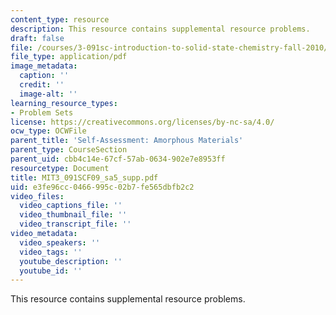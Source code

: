 ```yaml
---
content_type: resource
description: This resource contains supplemental resource problems.
draft: false
file: /courses/3-091sc-introduction-to-solid-state-chemistry-fall-2010/e3fe96cc0466995c02b7fe565dbfb2c2_MIT3_091SCF09_sa5_supp.pdf
file_type: application/pdf
image_metadata:
  caption: ''
  credit: ''
  image-alt: ''
learning_resource_types:
- Problem Sets
license: https://creativecommons.org/licenses/by-nc-sa/4.0/
ocw_type: OCWFile
parent_title: 'Self-Assessment: Amorphous Materials'
parent_type: CourseSection
parent_uid: cbb4c14e-67cf-57ab-0634-902e7e8953ff
resourcetype: Document
title: MIT3_091SCF09_sa5_supp.pdf
uid: e3fe96cc-0466-995c-02b7-fe565dbfb2c2
video_files:
  video_captions_file: ''
  video_thumbnail_file: ''
  video_transcript_file: ''
video_metadata:
  video_speakers: ''
  video_tags: ''
  youtube_description: ''
  youtube_id: ''
---
```

This resource contains supplemental resource problems.
